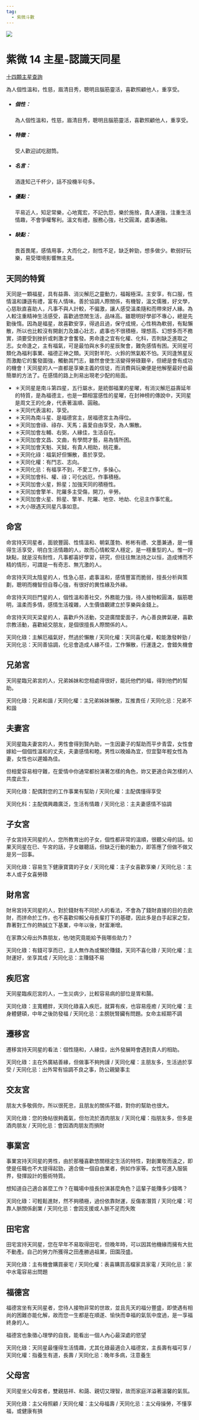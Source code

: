 ```yaml
---
tag:
  - 紫微斗數
---
```


![](/imgs/ziwei414.png)

# 紫微 14 主星-認識天同星

[十四顆主星查詢](https://www.ai5429.com/c/500.html)

為人個性溫和，性慈，眉清目秀，聰明且腦筋靈活，喜歡照顧他人，重享受。

- ##### 個性：

  為人個性溫和，性慈，眉清目秀，聰明且腦筋靈活，喜歡照顧他人，重享受。

- ##### 特徵：

  受人歡迎試吃甜筒。

- ##### 名言：

  酒逢知己千杯少，話不投機半句多。

- ##### 優點：

  平易近人，知足常樂，心地寬宏，不記仇怨，樂於施捨，貴人運強，注重生活情趣，不會爭權奪利。溫文有禮，服務心強，社交圓滿，處事通融。

- ##### 缺點：

  畏首畏尾，感情用事，大而化之，耐性不足，缺乏幹勁，想多做少。軟弱好玩樂，易受環境影響無主見。

## 天同的特質

天同是一顆福星，具有益壽、消災解厄之靈動力，福報極深。主安享，有口服，性情溫和謙遜有禮，富有人情味。善於協調人際關係，有機智，溫文儒雅，好文學，心慈耿直喜助人，凡事不與人計較，不偏激，讓人感受溫柔隨和而帶來好人緣。為人較注重精神生活感受，喜歡過悠閒生活，品味高。雖聰明好學卻不專心，總是先勤後惰。因為是福星，故喜歡安享，得過且過，保守成規，心性稍為軟弱，有點懶散，所以也比較沒有開創力及雄心壯志，處事也不很積極，理想高、幻想多而不務實，須要受到挫折或刺激才會奮發。男命逢之宜有化權、化科，否則缺乏進取之志。女命逢之，主有福氣，可是最怕與水多的星辰聚會，難免感情有困。天同星可類化為福利事業、福德正神之類。天同對羊陀、火鈴的煞氣較不怕。天同逢煞星反而激勵它的奮發圖強，觸動其鬥志，雖然會使生活變得勞碌艱辛，但總是會有成功的機會！天同星的人一直都是享樂主義的信徒，而消費與玩樂便是他解壓最好也最簡單的方法了。在感情的路上則易出現老少配的局面。

- ＊天同星是南斗第四星，五行屬水，是統御福業的星曜，有消災解厄益壽延年的特質，是為福德主，也是一顆相當感性的星曜，在封神榜的傳說中，天同星是周文王的化身，代表著溫順、圓融。
- ＊天同代表溫和，享受。
- ＊天同為南斗星、是福德宮主，居福德宮主為得位。
- ＊天同加會祿、祿存、天馬；喜愛自由享受，為人懶散。
- ＊天同加會左輔、右弼，人緣佳，生活自在。
- ＊天同加會文昌、文曲，有學問才藝，易為情所困。
- ＊天同加會天魁、天鉞，有貴人相助，桃花重。
- ＊天同化祿：福氣好但懶散，善於享受。
- ＊天同化權：有鬥志、志向。
- ＊天同化忌：有福享不到，不愛工作，多操心。
- ＊天同加會科、權、祿；可化凶厄，作事積極。
- ＊天同加會火星，鈴星；加強天同的積極性。
- ＊天同加會擎羊、陀羅多主受傷，開刀，辛勞。
- ＊天同加會火星、鈴星、擎羊、陀羅、地空、地劫、化忌主作事忙亂。
- ＊大小限遇天同星凡事如意。

## 命宮

命宮持天同星者，面貌豐圓、性情溫和、朝氣蓬勃、彬彬有禮、文墨兼通，是一懂得生活享受，明白生活情趣的人，故而心情較常人穩定，是一穩重型的人。惟一的缺點，就是沒有耐性，凡事都喜好學習，研究，但往往無法持之以恒，造成博而不精的情形，可謂是一有奇志、無亢激的人。

命宮持天同太陰星的人，性急心慈，處事溫和，感情豐富而脆弱，擅長分析與策劃，聰明而機智但自尊心強，有很好的異性緣及外緣。

命宮持天同巨門星的人，個性溫和善社交，外務能力強，待人接物較圓滿，腦筋聰明，溫柔而多情，感情生活複雜，人生價值觀建立於享樂與金錢上。

命宮持天同天梁星的人，喜歡戶外活動，交遊廣闊愛面子，內心善良脾氣硬，喜歡宗教活動，喜歡結交朋友，是個很擅長人際關係的人。

天同化碌：主解厄福氣好，然過於懶散 / 天同化權：天同喜化權，較能激發幹勁 / 天同化忌：天同善協調，化忌會造成人緣不佳，工作懶散，行運逢之，會錯失機會

## 兄弟宮

天同星臨兄弟宮的人，兄弟姊妹和您相處得很好，能託他們的福，得到他們的幫助。

天同化碌：兄弟和諧 / 天同化權：主兄弟姊妹懶散，互推責任 / 天同化忌：兄弟不和諧

## 夫妻宮

天同星臨夫妻宮的人，男性會得到賢內助，一生因妻子的幫助而平步青雲，女性會嫁給一個個性溫和的丈夫，夫妻感情和睦。男性以晚婚為宜，但宜娶年輕女性為妻，女性也以遲婚為佳。

但相愛容易相守難，在愛情中你通常都扮演著怎樣的角色，妳又更適合與怎樣的人共度此生，

天同化碌：配偶對您的工作事業有幫助 / 天同化權：主配偶懂得享受

天同化科：主配偶興趣廣泛，生活有情趣 / 天同化忌：主夫妻感情不協調

## 子女宮

子女宮持天同星的人，您所教育出的子女，個性都非常的溫順，很聽父母的話。如果天同星在巳、午宮的話，子女雖聽話，但缺乏行動的動力，即答應了但做不做又是另一回事。

天同化碌：容易生下健康寶寶的子女 / 天同化權：主子女喜歡享樂 / 天同化忌：主本人或子女喜勞碌

## 財帛宮

財帛宮持天同星的人，對於錢財有不同於人的看法，不會為了錢財直接的目的去歛財，而拼命於工作，也不喜歡仰賴父母長輩打下的基礎，因此多是白手起家之型，靠著對工作的熱誠立下基業，中年以後，財富漸增。

在家靠父母出外靠朋友，他/她究竟能給予我哪些助力？

天同化碌：有錢可享而已，主人無作為或懶於賺錢，天同不喜化碌 / 天同化權：主財運好，坐享其成 / 天同化忌：主賺錢不易

## 疾厄宮

天同星臨疾厄宮的人，一生災病少，比較容易病的部位是胃和腸。

天同化碌：主寬體胖，天同化碌喜入疾厄，就算有疾，也容易痊癒 / 天同化權：主身體健碩，中年之後防發福 / 天同化忌：主膀胱腎臟有問題。女命主經期不調

## 遷移宮

遷移宮持天同星的看法：個性隨和，人緣佳，出外發展時會遇到貴人的相助。

天同化碌：主在外廣結善緣，但做事不夠拘謹 / 天同化權：主朋友多，生活過於享受 / 天同化忌：出外常有協調不良之事，防公親變事主

## 交友宮

朋友大多敬佩你，所以很死忠，且朋友的關係不錯，對你的幫助也很大。

天同化碌：您的換帖很夠義氣，但勿流於酒肉朋友 / 天同化權：指朋友多，但多是酒肉朋友 / 天同化忌：會因酒肉朋友而損財

## 事業宮

事業宮持天同星的男性，由於那種喜歡悠關穩定生活的特性，對創業敬而遠之，即使是任職也不大提得起勁，適合做一個自由業者，例如作家等。女性可進入服裝界，發揮設計的藝術特質。

想知道自己適合甚麼工作？在職場中擅長扮演甚麼角色？這輩子能賺多少錢嗎？

天同化碌：可輕鬆進財，然不夠積極，過份依靠財運，反傷害潛質 / 天同化權：可靠人脈關係創業 / 天同化忌：會因支援或人脈不足而失敗

## 田宅宮

田宅宮持天同星，您在早年不易取得田宅，但晚年時，可以因其他機緣而擁有大批不動產。自己的勞力所獲得之田產勝過祖業，田園茂盛。

天同化碌：主有機會購買豪宅 / 天同化權：表喜購買高檔家具家電 / 天同化忌：家中水電容易出問題

## 福德宮

福德宮坐有天同星者，您待人接物非常的世故，並且先天的福分豐盛，即使遇有相尚的困難亦能化解，故而您一生都是在順遂、愉快而幸福的氣氛中度過，是一享福終身的人。

福德宮也象徵心理學的自我，能看出一個人內心最深處的慾望

天同化碌：天同星最懂得生活情趣，尤其化碌最適合入福德宮，主長壽有福可享 / 天同化權：指養生有道，長壽 / 天同化忌：晚年多病，注意養生

## 父母宮

天同星坐父母宮者，雙親慈祥、和藹、親切又理智，故而家庭洋溢著溫馨的氣氛。

天同化碌：主父母照顧 / 天同化權：主父母福壽 / 天同化忌：主父母操勞，不懂享福，或健康有損
